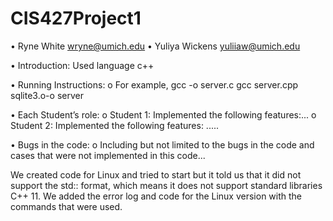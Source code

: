 # CIS427Project1
• Ryne White wryne@umich.edu
• Yuliya Wickens yuliiaw@umich.edu

• Introduction:
Used language c++


• Running Instructions:
o For example, gcc -o server.c
   gcc server.cpp sqlite3.o-o server

• Each Student’s role:
o Student 1: Implemented the following features:...
o Student 2: Implemented the following features: .....

• Bugs in the code:
o Including but not limited to the bugs in the code and cases that were not
implemented in this code...

 We created code for Linux and tried to start but it told us that it did not support the std::  format,
which means it does not support standard libraries C++ 11.
We added the error log and code for the Linux version with the commands that were used.




